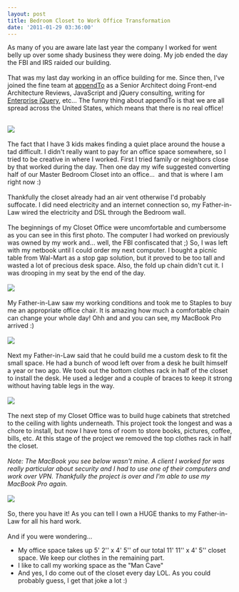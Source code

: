 ```yaml
---
layout: post
title: Bedroom Closet to Work Office Transformation
date: '2011-01-29 03:36:00'
---
```


As many of you are aware late last year the company I worked for went belly up over some shady business they were doing. My job ended the day the FBI and IRS raided our building. <br><br>That was my last day working in an office building for me. Since then, I've joined the fine team at <a href="http://appendto.com/">appendTo</a> as a Senior Architect doing Front-end Architecture Reviews, JavaScript and jQuery consulting, writing for <a href="http://enterprisejquery.com/">Enterprise jQuery</a>, etc... The funny thing about appendTo is that we are all spread across the United States, which means that there is no real office! <br><br><div><a href="http://gyazo.com/9d67f631d3cd35b2473e745b5ad141d3.png" imageanchor="1"><img border="0" src="http://4.bp.blogspot.com/_L6DiZQsfJzs/TUOLFHS4TsI/AAAAAAAAJWc/VnDg9zCmQbo/s1600/appendToMap600.jpg"></a></div><br>The fact that I have 3 kids makes finding a quiet place around the house a tad difficult. I didn't really want to pay for an office space somewhere, so I tried to be creative in where I worked. First I tried family or neighbors close by that worked during the day. Then one day my wife suggested converting half of our Master Bedroom Closet into an office...  and that is where I am right now :) <br><br>Thankfully the closet already had an air vent otherwise I'd probably suffocate. I did need electricity and an internet connection so, my Father-in-Law wired the electricity and DSL through the Bedroom wall.  <br><br>The beginnings of my Closet Office were uncomfortable and cumbersome as you can see in this first photo. The computer I had worked on previously was owned by my work and... well, the FBI confiscated that ;) So, I was left with my netbook until I could order my next computer. I bought a picnic table from Wal-Mart as a stop gap solution, but it proved to be too tall and wasted a lot of precious desk space. Also, the fold up chain didn't cut it. I was drooping in my seat by the end of the day. <br><br><div><a href="http://3.bp.blogspot.com/_L6DiZQsfJzs/TUOHb81YGAI/AAAAAAAAJWM/DG9Cv-N1ezk/s1600/mancave1600.jpg" imageanchor="1"><img border="0" src="http://3.bp.blogspot.com/_L6DiZQsfJzs/TUOHb81YGAI/AAAAAAAAJWM/DG9Cv-N1ezk/s1600/mancave1600.jpg"></a></div><br>My Father-in-Law saw my working conditions and took me to Staples to buy me an appropriate office chair. It is amazing how much a comfortable chain can change your whole day! Ohh and and you can see, my MacBook Pro arrived :)<br><br><div><a href="http://3.bp.blogspot.com/_L6DiZQsfJzs/TUOHid7aXQI/AAAAAAAAJWQ/k5X_65ne_cM/s1600/mancave2600.jpg" imageanchor="1"><img border="0" src="http://3.bp.blogspot.com/_L6DiZQsfJzs/TUOHid7aXQI/AAAAAAAAJWQ/k5X_65ne_cM/s1600/mancave2600.jpg"></a></div><br>Next my Father-in-Law said that he could build me a custom desk to fit the small space. He had a bunch of wood left over from a desk he built himself a year or two ago. We took out the bottom clothes rack in half of the closet to install the desk. He used a ledger and a couple of braces to keep it strong without having table legs in the way.<br><br><div><a href="http://1.bp.blogspot.com/_L6DiZQsfJzs/TUOHoqzNqQI/AAAAAAAAJWU/E8fmmI4i0ck/s1600/mancave3600.jpg" imageanchor="1"><img border="0" src="http://1.bp.blogspot.com/_L6DiZQsfJzs/TUOHoqzNqQI/AAAAAAAAJWU/E8fmmI4i0ck/s1600/mancave3600.jpg"></a></div><br>The next step of my Closet Office was to build huge cabinets that stretched to the ceiling with lights underneath. This project took the longest and was a chore to install, but now I have tons of room to store books, pictures, coffee, bills, etc. At this stage of the project we removed the top clothes rack in half the closet.<br><br><i>Note: The MacBook you see below wasn't mine. A client I worked for  was really particular about security and I had to use one of their  computers and work over VPN. Thankfully the project is over and I'm able to use my MacBook Pro again.</i> <br><br><div><a href="http://4.bp.blogspot.com/_L6DiZQsfJzs/TUOHtVOuyFI/AAAAAAAAJWY/nst6OECTKa8/s1600/mancave4600.jpg" imageanchor="1"><img border="0" src="http://4.bp.blogspot.com/_L6DiZQsfJzs/TUOHtVOuyFI/AAAAAAAAJWY/nst6OECTKa8/s1600/mancave4600.jpg"></a></div><br>So, there you have it! As you can tell I own a HUGE thanks to my Father-in-Law for all his hard work.<br><br>And if you were wondering...<br><ul><li>My office space takes up 5' 2'' x 4' 5'' of our total 11' 11'' x 4' 5'' closet space. We keep our clothes in the remaining part. </li><li>I like to call my working space as the "Man Cave" </li><li>And yes, I do come out of the closet every day LOL. As you could probably guess, I get that joke a lot :)</li></ul>